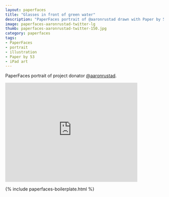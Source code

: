 ```yaml
---
layout: paperfaces
title: "Glasses in front of green water"
description: "PaperFaces portrait of @aaronrustad drawn with Paper by 53 on an iPad."
image: paperfaces-aaronrustad-twitter-lg
thumb: paperfaces-aaronrustad-twitter-150.jpg
category: paperfaces
tags: 
- PaperFaces
- portrait
- illustration
- Paper by 53
- iPad art
---
```


PaperFaces portrait of project donator [@aaronrustad](http://twitter.com/aaronrustad).

<iframe width="420" height="315" src="http://www.youtube.com/embed/zrpoGw7A_hY" frameborder="0"> </iframe>

{% include paperfaces-boilerplate.html %}